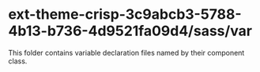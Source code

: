 # ext-theme-crisp-3c9abcb3-5788-4b13-b736-4d9521fa09d4/sass/var

This folder contains variable declaration files named by their component class.
